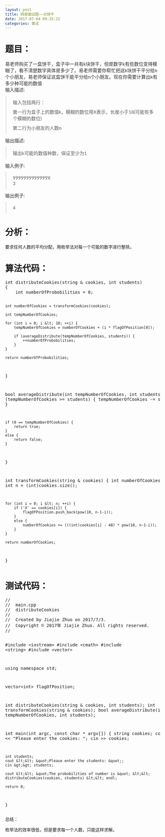 ```yaml
---
layout: post
title: 网易面试题——分饼干
date: 2017-07-04 09:25:22
categories: 面试
---
```



<h1>题目：</h1>
<p></p>
<p style="margin-top:0px; margin-bottom:10px; color:rgb(46,46,46); font-family:&quot;Microsoft YaHei&quot;,宋体,Lato,&quot;Helvetica Neue&quot;,Helvetica,Arial,sans-serif; font-size:15px">
易老师购买了一盒饼干，盒子中一共有k块饼干，但是数字k有些数位变得模糊了，看不清楚数字具体是多少了。易老师需要你帮忙把这k块饼干平分给n个小朋友，易老师保证这盒饼干能平分给n个小朋友。现在你需要计算出k有多少种可能的数&#20540;<br style="">
<span style="">输入描述:</span></p>
<blockquote style="padding:10px 20px; margin:0px 0px 10px; font-size:15px; border-left:5px solid rgb(238,238,238); color:rgb(94,94,94); font-family:&quot;Microsoft YaHei&quot;,宋体,Lato,&quot;Helvetica Neue&quot;,Helvetica,Arial,sans-serif">
<p style="margin-top:0px; margin-bottom:10px">输入包括两行：</p>
<p style="margin-top:0px; margin-bottom:10px">第一行为盒子上的数&#20540;k，模糊的数位用X表示，长度小于18(可能有多个模糊的数位)</p>
<p style="margin-top:0px; margin-bottom:0px">第二行为小朋友的人数n</p>
</blockquote>
<p style="margin-top:0px; margin-bottom:10px; color:rgb(46,46,46); font-family:&quot;Microsoft YaHei&quot;,宋体,Lato,&quot;Helvetica Neue&quot;,Helvetica,Arial,sans-serif; font-size:15px">
<span style="">输出描述:</span></p>
<blockquote style="padding:10px 20px; margin:0px 0px 10px; font-size:15px; border-left:5px solid rgb(238,238,238); color:rgb(94,94,94); font-family:&quot;Microsoft YaHei&quot;,宋体,Lato,&quot;Helvetica Neue&quot;,Helvetica,Arial,sans-serif">
<p style="margin-top:0px; margin-bottom:0px">输出k可能的数&#20540;种数，保证至少为1</p>
</blockquote>
<p style="margin-top:0px; margin-bottom:10px; color:rgb(46,46,46); font-family:&quot;Microsoft YaHei&quot;,宋体,Lato,&quot;Helvetica Neue&quot;,Helvetica,Arial,sans-serif; font-size:15px">
<span style="">输入例子:</span></p>
<blockquote style="padding:10px 20px; margin:0px 0px 10px; font-size:15px; border-left:5px solid rgb(238,238,238); color:rgb(94,94,94); font-family:&quot;Microsoft YaHei&quot;,宋体,Lato,&quot;Helvetica Neue&quot;,Helvetica,Arial,sans-serif">
<p style="margin-top:0px; margin-bottom:0px">9999999999999X<br style="">
3</p>
</blockquote>
<p style="margin-top:0px; margin-bottom:10px; color:rgb(46,46,46); font-family:&quot;Microsoft YaHei&quot;,宋体,Lato,&quot;Helvetica Neue&quot;,Helvetica,Arial,sans-serif; font-size:15px">
<span style="">输出例子:</span></p>
<blockquote style="padding:10px 20px; margin:0px 0px 10px; font-size:15px; border-left:5px solid rgb(238,238,238); color:rgb(94,94,94); font-family:&quot;Microsoft YaHei&quot;,宋体,Lato,&quot;Helvetica Neue&quot;,Helvetica,Arial,sans-serif">
<p style="margin-top:0px; margin-bottom:0px">4</p>
</blockquote>
<h1>分析：</h1>
<p>要求任何人数的平均分配，用枚举法对每一个可能的数字进行整除。</p>
<h1>算法代码：</h1>
<pre code_snippet_id="2469211" snippet_file_name="blog_20170704_1_9848768"  name="code" class="cpp">int distributeCookies(string &amp; cookies, int students)
{
    int numberOfProbobilities = 0;
    
    int numberOfCookies = transformCookies(cookies);
    
    int tempNumberOfCookies;
    
    for (int i = 0; i &lt; 10; ++i) {
        tempNumberOfCookies = numberOfCookies + (i * flagOfPosition[0]);
        
        if (averageDistribute(tempNumberOfCookies, students)) {
            ++numberOfProbobilities;
        }
    }
    
    return numberOfProbobilities;
}

bool averageDistribute(int tempNumberOfCookies, int students)
{
    while (tempNumberOfCookies &gt;= students) {
        tempNumberOfCookies -= students;
    }
    
    if (0 == tempNumberOfCookies) {
        return true;
    }
    else {
        return false;
    }
}

int transformCookies(string &amp; cookies)
{
    int numberOfCookies = 0;
    int n = (int)cookies.size();
    
    for (int i = 0; i &lt; n; ++i) {
        if ('X' == cookies[i]) {
            flagOfPosition.push_back(pow(10, n-1-i));
        }
        else {
            numberOfCookies += (((int)cookies[i] - 48) * pow(10, n-1-i));
        }
    }
    
    return numberOfCookies;
}</pre>
<h1>测试代码：</h1>
<pre code_snippet_id="2469211" snippet_file_name="blog_20170704_2_8659506"  name="code" class="cpp">//
//  main.cpp
//  distributeCookies
//
//  Created by Jiajie Zhuo on 2017/7/3.
//  Copyright &copy; 2017年 Jiajie Zhuo. All rights reserved.
//

#include &lt;iostream&gt;
#include &lt;cmath&gt;
#include &lt;string&gt;
#include &lt;vector&gt;

using namespace std;

vector&lt;int&gt; flagOfPosition;

int distributeCookies(string &amp; cookies, int students);
int transformCookies(string &amp; cookies);
bool averageDistribute(int tempNumberOfCookies, int students);

int main(int argc, const char * argv[]) {
    string cookies;
    cout &lt;&lt; &quot;Please enter the cookies: &quot;;
    cin &gt;&gt; cookies;
    
    int students;
    cout &lt;&lt; &quot;Please enter the students: &quot;;
    cin &gt;&gt; students;
    
    cout &lt;&lt; &quot;The probobilities of number is &quot; &lt;&lt; distributeCookies(cookies, students) &lt;&lt; endl;
    
    return 0;
}</pre>
<p></p>
<p>总结：</p>
<p>枚举法的效率很低，但是要求每一个人数，只能这样求解。</p>
